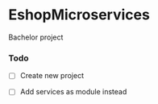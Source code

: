 # EshopMicroservices
Bachelor project

### Todo

- [ ] Create new project
- [ ] Add services as module instead

